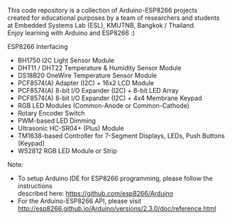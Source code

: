 This code repository is a collection of Arduino-ESP8266 projects<br>
created for educational purposes by a team of researchers and students <br>
at Embedded Systems Lab (ESL), KMUTNB, Bangkok / Thailand.<br>
Enjoy learning with Arduino and ESP8266 :)

ESP8266 Interfacing
- BH1750 I2C Light Sensor Module
- DHT11 / DHT22 Temperature & Humidity Sensor Module
- DS18B20 OneWire Temperature Sensor Module
- PCF8574(A) Adapter (I2C) + 16x2 LCD Module
- PCF8574(A) 8-bit I/O Expander (I2C) + 8-bit LED Array
- PCF8574(A) 8-bit I/O Expander (I2C) + 4x4 Membrane Keypad
- RGB LED Modules (Common-Anode or Common-Cathode)
- Rotary Encoder Switch
- PWM-based LED Dimming
- Ultrasonic HC-SR04+ (Plus) Module
- TM1638-based Controller for 7-Segment Displays, LEDs, Push Buttons (Keypad)
- WS2812 RGB LED Module or Strip

Note:
- To setup Arduino IDE for ESP8266 programming, please follow the instructions<br>
described here: https://github.com/esp8266/Arduino
- For the Arduino-ESP8266 API, please visit http://esp8266.github.io/Arduino/versions/2.3.0/doc/reference.html

